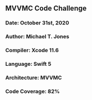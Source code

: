 ## MVVMC Code Challenge

### **Date:** October 31st, 2020
### **Author:** Michael T. Jones
### **Compiler:** Xcode 11.6
### **Language:** Swift 5
### **Architecture:** MVVMC
### **Code Coverage:** 82%

